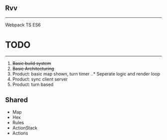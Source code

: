 ## Rvv
-----
Webpack TS ES6 

# TODO
------
1. ~~Basic build system~~
2. ~~Basic Architecturing~~
3. Product: basic map shown, turn timer
..* Seperate logic and render loop
4. Product: sync client server
5. Product: turn based

## Shared
* Map
* Hex
* Rules
* ActionStack
* Actions